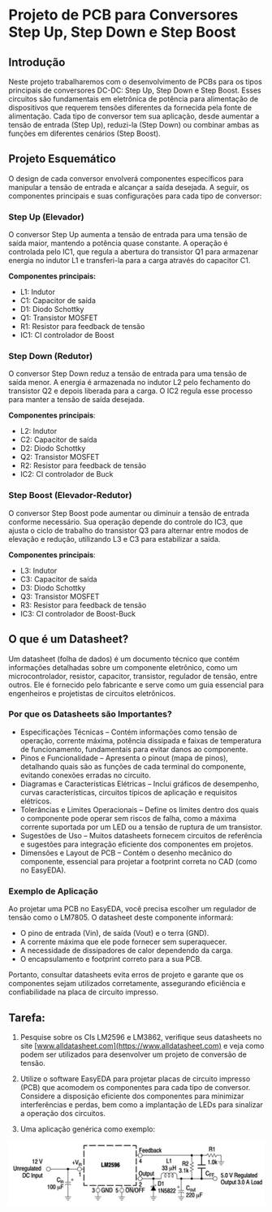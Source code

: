# Projeto de PCB para Conversores Step Up, Step Down e Step Boost

## Introdução

Neste projeto trabalharemos com o desenvolvimento de PCBs para os tipos principais de conversores DC-DC: Step Up, Step Down e Step Boost. Esses circuitos são fundamentais em eletrônica de potência para alimentação de dispositivos que requerem tensões diferentes da fornecida pela fonte de alimentação. Cada tipo de conversor tem sua aplicação, desde aumentar a tensão de entrada (Step Up), reduzi-la (Step Down) ou combinar ambas as funções em diferentes cenários (Step Boost). 

## Projeto Esquemático

O design de cada conversor envolverá componentes específicos para manipular a tensão de entrada e alcançar a saída desejada. A seguir, os componentes principais e suas configurações para cada tipo de conversor:

### Step Up (Elevador)

O conversor Step Up aumenta a tensão de entrada para uma tensão de saída maior, mantendo a potência quase constante. A operação é controlada pelo IC1, que regula a abertura do transistor Q1 para armazenar energia no indutor L1 e transferi-la para a carga através do capacitor C1.

**Componentes principais:**

- L1: Indutor
- C1: Capacitor de saída
- D1: Diodo Schottky
- Q1: Transistor MOSFET
- R1: Resistor para feedback de tensão
- IC1: CI controlador de Boost

### Step Down (Redutor)

O conversor Step Down reduz a tensão de entrada para uma tensão de saída menor. A energia é armazenada no indutor L2 pelo fechamento do transistor Q2 e depois liberada para a carga. O IC2 regula esse processo para manter a tensão de saída desejada.

**Componentes principais**:

- L2: Indutor
- C2: Capacitor de saída
- D2: Diodo Schottky
- Q2: Transistor MOSFET
- R2: Resistor para feedback de tensão
- IC2: CI controlador de Buck

### Step Boost (Elevador-Redutor)

O conversor Step Boost pode aumentar ou diminuir a tensão de entrada conforme necessário. Sua operação depende do controle do IC3, que ajusta o ciclo de trabalho do transistor Q3 para alternar entre modos de elevação e redução, utilizando L3 e C3 para estabilizar a saída.

**Componentes principais**:

- L3: Indutor
- C3: Capacitor de saída
- D3: Diodo Schottky
- Q3: Transistor MOSFET
- R3: Resistor para feedback de tensão
- IC3: CI controlador de Boost-Buck

## O que é um Datasheet?

Um datasheet (folha de dados) é um documento técnico que contém informações detalhadas sobre um componente eletrônico, como um microcontrolador, resistor, capacitor, transistor, regulador de tensão, entre outros. Ele é fornecido pelo fabricante e serve como um guia essencial para engenheiros e projetistas de circuitos eletrônicos.

### Por que os Datasheets são Importantes?

- Especificações Técnicas – Contém informações como tensão de operação, corrente máxima, potência dissipada e faixas de temperatura de funcionamento, fundamentais para evitar danos ao componente.
- Pinos e Funcionalidade – Apresenta o pinout (mapa de pinos), detalhando quais são as funções de cada terminal do componente, evitando conexões erradas no circuito.
- Diagramas e Características Elétricas – Inclui gráficos de desempenho, curvas características, circuitos típicos de aplicação e requisitos elétricos.
- Tolerâncias e Limites Operacionais – Define os limites dentro dos quais o componente pode operar sem riscos de falha, como a máxima corrente suportada por um LED ou a tensão de ruptura de um transistor.
- Sugestões de Uso – Muitos datasheets fornecem circuitos de referência e sugestões para integração eficiente dos componentes em projetos.
- Dimensões e Layout de PCB – Contém o desenho mecânico do componente, essencial para projetar a footprint correta no CAD (como no EasyEDA).

### Exemplo de Aplicação
Ao projetar uma PCB no EasyEDA, você precisa escolher um regulador de tensão como o LM7805. O datasheet deste componente informará:

- O pino de entrada (Vin), de saída (Vout) e o terra (GND).
- A corrente máxima que ele pode fornecer sem superaquecer.
- A necessidade de dissipadores de calor dependendo da carga.
- O encapsulamento e footprint correto para a sua PCB.

Portanto, consultar datasheets evita erros de projeto e garante que os componentes sejam utilizados corretamente, assegurando eficiência e confiabilidade na placa de circuito impresso.

## Tarefa:

1) Pesquise sobre os CIs LM2596 e LM3862, verifique seus datasheets no site [www.alldatasheet.com](https://www.alldatasheet.com) e veja como podem ser utilizados para desenvolver um projeto de conversão de tensão. 

2) Utilize o software EasyEDA para projetar placas de circuito impresso (PCB) que acomodem os componentes para cada tipo de conversor. Considere a disposição eficiente dos componentes para minimizar interferências e perdas, bem como a implantação de LEDs para sinalizar a operação dos circuitos. 

3) Uma aplicação genérica como exemplo: 

<img src="/img/lm2596.png" alt="LM2596 - Conversor de tensão de saída ajustável">

<!-- XL6009 -->

<!-- <img src="/img/delay-timer-ic555.png" alt="Circuito Temporizador com Atraso"> -->

<!-- Este é um comentário que não será exibido na saída final. -->
